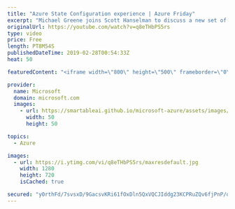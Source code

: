 ```yaml
---
title: "Azure State Configuration experience | Azure Friday"
excerpt: "Michael Greene joins Scott Hanselman to discuss a new set of experiences for Configuration Management in Azure, and how anyone new to modern management can discover and learn new process more quickly than before. [01:49] Demo Start   For more information:  Azure Automation State Configuration Overview"
originalUrl: https://youtube.com/watch?v=q8eTHbPS5rs
type: video
price: Free
length: PT8M54S
publishedDateTime: 2019-02-28T00:54:33Z
heat: 50

featuredContent: "<iframe width=\"800\" height=\"500\" frameborder=\"0\" src=\"https://www.youtube.com/embed/q8eTHbPS5rs\" allow=\"accelerometer; autoplay; encrypted-media; gyroscope; picture-in-picture\" allowfullscreen></iframe>"

provider:
  name: Microsoft
  domain: microsoft.com
  images:
    - url: https://smartableai.github.io/microsoft-azure/assets/images/organizations/microsoft.com-50x50.jpg
      width: 50
      height: 50

topics:
  - Azure

images:
  - url: https://i.ytimg.com/vi/q8eTHbPS5rs/maxresdefault.jpg
    width: 1280
    height: 720
    isCached: true

secured: "y0rthFd/7svsxD/9GacsvKRi61fOxDln5QxVQCJIddg23KCPRuZQv6fjPnP/qnU4V5mBcxj1yYOMDbnHpoLF6uUjxxULXwD+cdowGplM9f6BkmUCIhyZO+R7aRpMmmQ2O1FCwiU0NFkQGut0LKwmxZLr93yqSHf4o/KRowf/LczRQzfXBID7k6JZ77Iw9l3GqcHAKALWjj7evCft4YQSmbUzSmRnFAKz9jlso5WRRcV52HCB/t7fCPefQZG641TJTMpidAf2bj8kesWLo2CjwFlUx9r3m5VQ9Gb+C4VexIIYCOx4jP/FGjhQWsxS4FD+EJdlohm14RAQjGiETWoMyJSM9R5qtEde0PLLEUMRtp8NMO+4UIuYHMiBy1hvHzL7Kxed/onwAYcpIIceTBJSRRfH80B4p0PIl7gdGWuBgAw=;ScDVZ3Un5dWeyKl/FboPrQ=="
---
```


